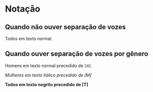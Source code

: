# Notação

## Quando não ouver separação de vozes

Todos em texto normal.

## Quando ouver separação de vozes por gênero

Homens em texto normal precedido de `[H]`.

*Mulheres em texto itálico precedido de [M]*

**Todos em texto negrito precedido de [T]**

